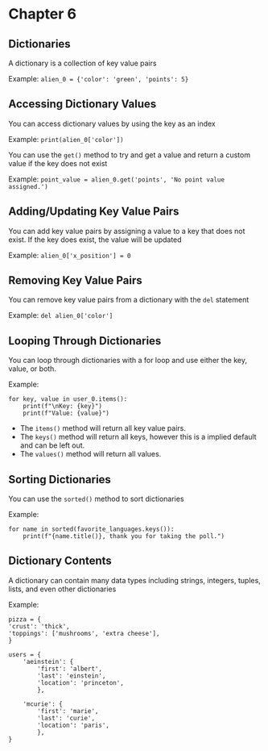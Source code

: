 # Chapter 6

## Dictionaries

A dictionary is a collection of key value pairs

Example: `alien_0 = {'color': 'green', 'points': 5}`

## Accessing Dictionary Values

You can access dictionary values by using the key as an index

Example: `print(alien_0['color'])`

You can use the `get()` method to try and get a value and return a custom value if the key does not exist

Example: `point_value = alien_0.get('points', 'No point value assigned.')`

## Adding/Updating Key Value Pairs

You can add key value pairs by assigning a value to a key that does not exist. If the key does exist, the value will be updated

Example: `alien_0['x_position'] = 0`

## Removing Key Value Pairs

You can remove key value pairs from a dictionary with the `del` statement

Example: `del alien_0['color']`

## Looping Through Dictionaries

You can loop through dictionaries with a for loop and use either the key, value, or both.

Example: 
```
for key, value in user_0.items():
    print(f"\nKey: {key}")
    print(f"Value: {value}")
```

- The `items()` method will return all key value pairs.
- The `keys()` method will return all keys, however this is a implied default and can be left out.
- The `values()` method will return all values.

## Sorting Dictionaries

You can use the `sorted()` method to sort dictionaries

Example: 
```
for name in sorted(favorite_languages.keys()):
    print(f"{name.title()}, thank you for taking the poll.")
```

## Dictionary Contents

A dictionary can contain many data types including strings, integers, tuples, lists, and even other dictionaries

Example:
```
pizza = {
'crust': 'thick',
'toppings': ['mushrooms', 'extra cheese'],
}
```

```
users = {
    'aeinstein': {
        'first': 'albert',
        'last': 'einstein',
        'location': 'princeton',
        },
        
    'mcurie': {
        'first': 'marie',
        'last': 'curie',
        'location': 'paris',
        },
}
```